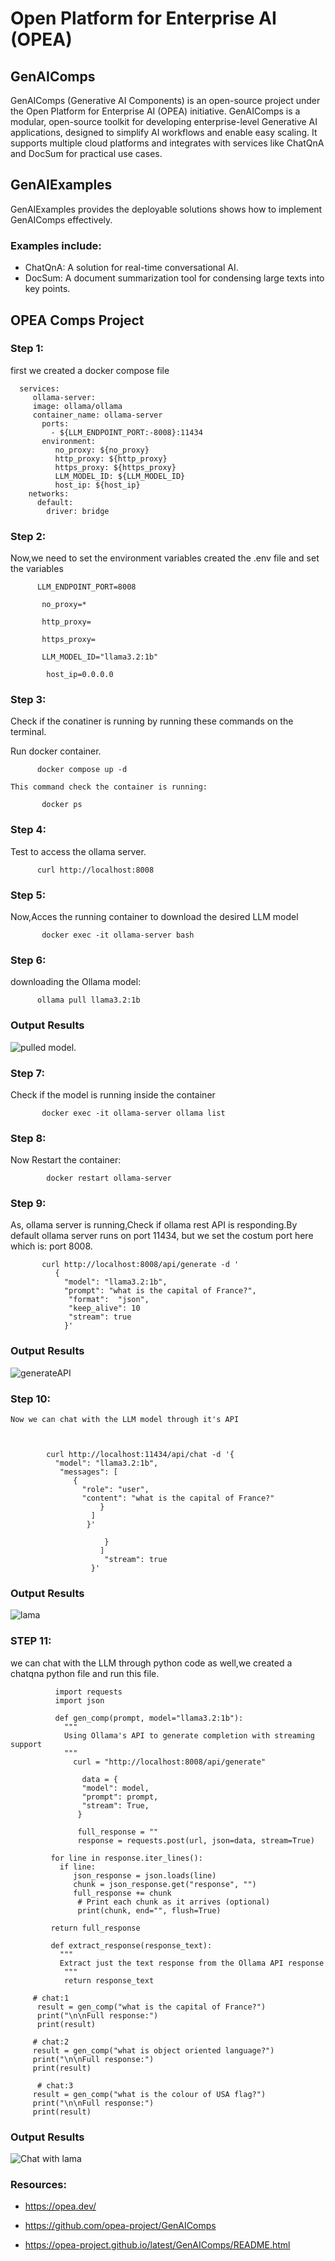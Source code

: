    
# Open Platform for Enterprise AI (OPEA)
   
  ## GenAIComps 

GenAIComps (Generative AI Components) is an open-source project under the Open Platform for Enterprise AI (OPEA) initiative.
GenAIComps is a modular, open-source toolkit for developing enterprise-level Generative AI applications, designed to simplify AI workflows and enable easy scaling. 
It supports multiple cloud platforms and integrates with services like ChatQnA and DocSum for practical use cases.

## GenAIExamples

GenAIExamples provides the deployable solutions shows how to implement GenAIComps effectively. 

### Examples include:

- ChatQnA: A solution for real-time conversational AI.
- DocSum: A document summarization tool for condensing large texts into key points.

## OPEA Comps Project

### Step 1: 

first we created a docker compose file 


      
      services:
         ollama-server:
         image: ollama/ollama
         container_name: ollama-server
           ports:
             - ${LLM_ENDPOINT_PORT:-8008}:11434
           environment:
              no_proxy: ${no_proxy}
              http_proxy: ${http_proxy}
              https_proxy: ${https_proxy}
              LLM_MODEL_ID: ${LLM_MODEL_ID}
              host_ip: ${host_ip}
        networks:
          default:
            driver: bridge
       

### Step 2: 
Now,we need to set the environment variables created the .env file and set the variables


       
          LLM_ENDPOINT_PORT=8008

           no_proxy=*

           http_proxy=

           https_proxy=

           LLM_MODEL_ID="llama3.2:1b"

            host_ip=0.0.0.0
       

### Step 3: 

  Check if the conatiner is running by running these commands on the terminal.

  Run docker container.

          docker compose up -d 

    This command check the container is running:

           docker ps 

   
 ### Step 4:  
 
   Test to access the ollama server.
   
   
          curl http://localhost:8008 
   

### Step 5: 

Now,Acces the running container to download the desired LLM model

           docker exec -it ollama-server bash 


### Step 6: 

  downloading the Ollama model:

          ollama pull llama3.2:1b 

### Output Results

![pulled model.](images/ollama_Pulled.png)


### Step 7: 

Check if the model is running inside the container

           docker exec -it ollama-server ollama list 

 ### Step 8: 
 
   Now Restart the container:

            docker restart ollama-server  


### Step 9: 

   As, ollama server is running,Check if ollama rest API is responding.By default ollama server runs on port 11434, but we set the costum port here which is: port 8008.

     
           curl http://localhost:8008/api/generate -d '
              {   
                "model": "llama3.2:1b", 
                "prompt": "what is the capital of France?", 
                 "format":  "json",
                 "keep_alive": 10
                 "stream": true 
                }'
     
### Output Results

![generateAPI](images/Test_genAPI.png)


 ### Step 10: 
 
    Now we can chat with the LLM model through it's API

 

            curl http://localhost:11434/api/chat -d '{
              "model": "llama3.2:1b",
               "messages": [
                  {
                    "role": "user",
                    "content": "what is the capital of France?"
                        }
                      ]
                     }'

                         }
                        ]
                         "stream": true
                      }'

### Output Results

![lama](images/Test_chatAPI.png)
    

### STEP 11: 

  we can chat with the LLM through python code as well,we created a chatqna python file and run this file.


              import requests
              import json 

              def gen_comp(prompt, model="llama3.2:1b"):
                """
                Using Ollama's API to generate completion with streaming support
                """
                  curl = "http://localhost:8008/api/generate"

                    data = {
                    "model": model,
                    "prompt": prompt,
                    "stream": True,
                   }

                   full_response = ""
                   response = requests.post(url, json=data, stream=True)
    
             for line in response.iter_lines():
               if line:
                  json_response = json.loads(line)
                  chunk = json_response.get("response", "")
                  full_response += chunk
                   # Print each chunk as it arrives (optional)
                   print(chunk, end="", flush=True)
    
             return full_response

             def extract_response(response_text):
               """
               Extract just the text response from the Ollama API response
                """
                return response_text

         # chat:1
          result = gen_comp("what is the capital of France?")
          print("\n\nFull response:")
          print(result)

         # chat:2
         result = gen_comp("what is object oriented language?")
         print("\n\nFull response:")
         print(result)

          # chat:3
         result = gen_comp("what is the colour of USA flag?")
         print("\n\nFull response:")
         print(result)

### Output Results

![Chat with lama](images/Chat_Response.png)

   
### Resources:

   - https://opea.dev/

   - https://github.com/opea-project/GenAIComps

   - https://opea-project.github.io/latest/GenAIComps/README.html